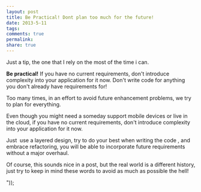 ```yaml
---
layout: post
title: Be Practical! Dont plan too much for the future!
date: 2013-5-11
tags: 
comments: true
permalink:
share: true
---
```


Just a tip, the one that I rely on the most of the time i can. 

**Be practical!** If you have no current requirements, don't introduce complexity into your application for it now. Don't write code for anything you don't already have requirements for!

Too many times, in an effort to avoid future enhancement problems, we try to plan for everything. 

Even though you might need a someday support mobile devices or live in the cloud, if you have no current requirements, don't introduce complexity into your application for it now. 

Just  use a layered design, try to do your best when writing the code , and embrace refactoring, you will be able to incorporate future requirements without a major overhaul.

Of course, this sounds nice in a post, but the real world is a different history, just try to keep in mind these words to avoid as much as possible the hell!


"));
